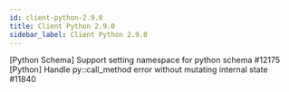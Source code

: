 ```yaml
---
id: client-python-2.9.0
title: Client Python 2.9.0 
sidebar_label: Client Python 2.9.0 
---
```


[Python Schema] Support setting namespace for python schema #12175  
[Python] Handle py::call_method error without mutating internal state #11840  

